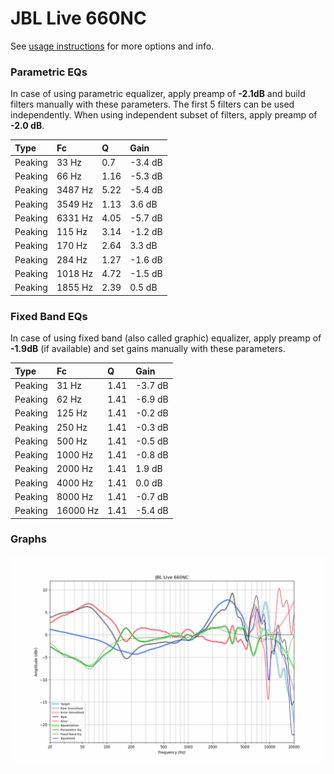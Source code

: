 # JBL Live 660NC
See [usage instructions](https://github.com/jaakkopasanen/AutoEq#usage) for more options and info.

### Parametric EQs
In case of using parametric equalizer, apply preamp of **-2.1dB** and build filters manually
with these parameters. The first 5 filters can be used independently.
When using independent subset of filters, apply preamp of **-2.0 dB**.

| Type    | Fc      |    Q | Gain    |
|:--------|:--------|:-----|:--------|
| Peaking | 33 Hz   | 0.7  | -3.4 dB |
| Peaking | 66 Hz   | 1.16 | -5.3 dB |
| Peaking | 3487 Hz | 5.22 | -5.4 dB |
| Peaking | 3549 Hz | 1.13 | 3.6 dB  |
| Peaking | 6331 Hz | 4.05 | -5.7 dB |
| Peaking | 115 Hz  | 3.14 | -1.2 dB |
| Peaking | 170 Hz  | 2.64 | 3.3 dB  |
| Peaking | 284 Hz  | 1.27 | -1.6 dB |
| Peaking | 1018 Hz | 4.72 | -1.5 dB |
| Peaking | 1855 Hz | 2.39 | 0.5 dB  |

### Fixed Band EQs
In case of using fixed band (also called graphic) equalizer, apply preamp of **-1.9dB**
(if available) and set gains manually with these parameters.

| Type    | Fc       |    Q | Gain    |
|:--------|:---------|:-----|:--------|
| Peaking | 31 Hz    | 1.41 | -3.7 dB |
| Peaking | 62 Hz    | 1.41 | -6.9 dB |
| Peaking | 125 Hz   | 1.41 | -0.2 dB |
| Peaking | 250 Hz   | 1.41 | -0.3 dB |
| Peaking | 500 Hz   | 1.41 | -0.5 dB |
| Peaking | 1000 Hz  | 1.41 | -0.8 dB |
| Peaking | 2000 Hz  | 1.41 | 1.9 dB  |
| Peaking | 4000 Hz  | 1.41 | 0.0 dB  |
| Peaking | 8000 Hz  | 1.41 | -0.7 dB |
| Peaking | 16000 Hz | 1.41 | -5.4 dB |

### Graphs
![](./JBL%20Live%20660NC.png)